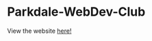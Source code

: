 # Parkdale-WebDev-Club

View the website [here!]("https://github.com/GarfieldFluffJr/Parkdale-WebDev-Club/blob/main/index.html")
